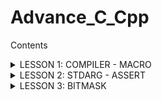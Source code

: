 # Advance_C_Cpp
Contents

<details>
<summary>LESSON 1: COMPILER - MACRO</summary> 

---


## I. COMPILER
### 1. ĐỊNH NGHĨA 
#### 1.1Quá trình biên dịch
    Quy trình dịch là quá trình chuyển đổi từ ngôn ngữ bậc cao(NNBC) 
    (C/C++, Pascal, Java, C#…) sang ngôn ngữ đích (ngôn ngữ máy) để 
    máy tính có thể hiểu và thực thi.
#### Quá trình biên dịch gồm 4 giai đoạn
    1. Giai đoạn tiền xử lý (Pre-processor).
    2. Giai đoạn dịch NNBC sang Asembly (Compiler).
    3. Giai đoạn dịch asembly sang ngôn ngữ máy (Asembller).
    4. Giai đoạn liên kết (Linker).
   
   ![Quá trình biên dịch](compiler1..jpg)
### 1.2 HOẠT ĐỘNG 

   ***1. Giai đoạn tiền xử lý - Preprocessor***

    - Nhận mã nguồn.
    - Xóa bỏ chú thích, comments của chướng trình.
    - Chỉ thị tiền xử lý(bắt đầu bằng dấu #) cũng được xử lý.
    - Gộp các file .c, .h ... thành 1 file .i .
    - Giữ lại các biến và hàm.
    - Dùng lệnh: gcc -E main.c -o main.i 
   
   Ví dụ: 
   ![Quá trình tiền xử lý](pre.jpg)
   Giải thích: Nội dung của thư viện stdio.h và nội dung của file Test.c sẽ được copy vào file Test1.i, 
   các macro define sẽ được thay thế và giữ lại các biến và hàm.

   ***2. Compiler (Giai đoạn dịch NNBC sang ngôn ngữ Assembly):***

    - Quá trình này compiler sẽ biên dịch từ file .i sang file ngôn ngữ assembly là file .s
    - Dùng lệnh gcc -S main.i -o main.s
   ***3. Assembler (Giai đoạn dịch ngôn ngữ Assembly sang ngôn ngữ máy):*** 

    -   Compiler sẽ Biên dịch ngôn ngữ Assembly sang ngôn ngữ máy (0 và 1). Và tạo ra tệp tin Object .o
    -   Dùng lệnh gcc -c main.s -o main.o để tạo ra file .o
   ***4. Linker (Giải đoạn liên kết):***

    -   1 hoặc nhiều file.o sẽ được compiler liên kết lại 1 File .exe.
    -   File này để hệ điều hành chạy
    -   Dùng lệnh gcc main.o -o filename để tạo ra tệp thực thi .

## II. MACRO
### 1. ĐỊNH NGHĨA 

    Trong ngôn ngữ lập trình C, macro là một cách để định nghĩa một khối mã nguồn mà có thể được sử dụng 
    nhiều lần trong chương trình. Macro được xác định bằng cụm từ #define trong C. Khi chương trình được
    biên dịch, macro sẽ được thay thế bằng nội dung mà nó định nghĩa, trước khi mã nguồn được biên dịch.

    Macro trong C gồm: 1. Chỉ thị bao hàm tệp
                       2. Chỉ thị định nghĩa
                       3. Chỉ thị biên dịc có điều kiện
                        ......

#### 1.1 Chỉ thị bao hàm tệp 

    Trong ngôn ngữ lập trình C, chỉ thị để bao hàm một tệp vào một
    chương trình là chỉ thị tiền xử lý #include. Chỉ thị này cho 
    phép bạn bao gồm nội dung của một tệp header vào trong mã nguồn
    của bạn trước khi chương trình được biên dịch.

    1. Bao hàm tệp header bằng <>: 

        Khi bạn sử dụng #include <header.h>, trình biên dịch sẽ tìm
        kiếm tệp header trong các thư mục chuẩn của hệ thống. 
        Ví dụ: #include <stdio.h>, #include <math.h> ...
    2. Bao hàm tệp header bằng "":
   
        Khi bạn sử dụng #include "header.h", trình biên dịch sẽ tìm 
        kiếm tệp header trong cùng thư mục với tệp mã nguồn hiện tại 
        trước khi tìm trong các thư mục khác. Điều này thường được 
        sử dụng cho các tệp header do người dùng tạo ra hoặc tùy chỉnh.
        Ví dụ: #include "myheader.h", ....
#### 1.2 Chỉ thị định nghĩa macro

    Chỉ thị #define được sử dụng để định nghĩa macro. 
-   Định nghĩa một hằng số
-   Định nghĩa một chuỗi
-   Định nghĩa hàm (chú ý dấu \ sau mỗi dòngdòng)
    ......

```c
#include<stdio.h>
#include"Test2.c"

#define PI 3.14     //Dinh nghia 1 hang so
#define SIZE 20     //Dinh nghia 1 so
#define CHUOI "Hello World"         //Dinh nghia 1 chuoi

// Dinh nghia 1 ham
#define FUNC(name, cmd) \
void name(){            \
    printf("cmd");      \
}

FUNC(Test11, "My name is Trong");

```
Trong đoạn code này: 
- Định nghĩa các hằng số PI, SIZE, và chuỗi CHUOI sử dụng #define.
- Sử dụng macro FUNC để định nghĩa một hàm với tên và nội dung được truyền vào như tham số.

#### 1.3 Chỉ thi hủy định nghĩa một macro

    Khi bạn sử dụng chỉ thị #define, bạn tạo ra một macro mà trình biên dịch sẽ thay thế tất
    cả các trường hợp của macro đó trong mã nguồncủa bạn bằng nội dung mà bạn đã định nghĩa. 
    Khi bạn muốn loại bỏhoặc hủy bỏ định nghĩa của một macro, bạn có thể sử dụng chỉ thị #undef.

```c
#include <stdio.h>

#define PI 3.14159  // Định nghĩa macro PI

int main() {
    printf("Value of PI: %f\n", PI);  // Sử dụng macro PI

    #undef PI  // Hủy định nghĩa macro PI
    #define PI 55 // Định nghĩa lại macro PI
    printf("Value of PI after undef: %f\n", PI);// PI hiện tại bằng 5

    return 0;
}
```
Trong đoạn code trên:
- Chúng ta định nghĩa macro PI với giá trị ban đầu là 3.14159.
- Sau đó, chúng ta sử dụng macro PI để in ra giá trị của PI.
- Tiếp theo, chúng ta hủy định nghĩa của macro PI bằng #undef và định nghĩa lại nó với giá trị 55.
- Cuối cùng, chúng ta in ra giá trị mới của PI sau khi định nghĩa lại, là 55.

#### 1.4 Chỉ thị biên dịch có điều kiện

    -  #ifdef và #ifndef: Kiểm tra xem một macro đã được định nghĩa hay chưa.
    -  #ifdef MACRO: Kiểm tra xem macro MACRO đã được định nghĩa hay chưa.
    -  #ifndef MACRO: Kiểm tra xem macro MACRO chưa được định nghĩa.
  
***Ví dụ sử dụng #ifdef và #endif:***

```c
#include <stdio.h>

#define PI 3.14  // Định nghĩa macro PI

int main() {
    #ifdef PI
        printf("PI = 3.14\n");
    #endif

    return 0;
}
```
Trong ví dụ trên:
- Macro PI được định nghĩa với giá trị 3.14.
- Sử dụng #ifdef để kiểm tra xem macro PI có được định nghĩa hay không. 
Nếu có, dòng "PI = 3.14 " sẽ được in ra.
- Chương trình sẽ kết thúc sau khi in ra thông báo và trả về giá trị 0.
- 
***Ví dụ sử dụng #ifdef và #endif:***

```c
#include <stdio.h>

#ifndef PI
#define PI 3.14159
#endif

int main() {
    printf("The value of PI is: %f\n", PI);

    return 0;
}

```
Chỉ thị #ifndef PI kiểm tra xem macro PI đã được định nghĩa hay chưa. Nếu PI 
chưa được định nghĩa, khối mã trong #ifndef sẽ được thực thi và macro PI sẽ 
được định nghĩa với giá trị là 3.14 .


2. #if, #elif, #else, #endif: Thực hiện biên dịch dựa trên giá trị của các biểu thức.

    -   #if condition: Biên dịch nếu điều kiện là đúng.
    -   #elif condition: Biên dịch nếu điều kiện trước đó sai và điều kiện hiện tại đúng.
    -   #else: Biên dịch nếu tất cả các điều kiện trước đó đều sai.
    -   #endif: Kết thúc một khối điều kiện.

***Ví dụ sử dụng #if, #elif, #else, #endif***

```c
#include <stdio.h>

#define ESP32 1
#define STM32 2
#define ATmega 3

#define MCU STM32

int main(int argc, char const *argv[])
{
    while (1)
    {
        #if MCU == STM32
            printf("STM32\n");
        
        #elif MCU == ESP32
            printf("ESP32\n");
        
        #elif MCU == ATmega
            printf("ATmega\n");

        #else 
            printf("Unknown MCU\n");

        #endi
    }
    return 0;
}
```
Trong đoạn code trên:
- Các macromacro ESP32, STM32 và ATmega được định nghĩa.
- Macro MCU được đặt là STM32.
- Trong vòng lặp while, chúng ta sử dụng các điều kiện #if, #elif, và #else để in ra tên của 
vi điều khiển tương ứng với giá trị của MCU.
- Cuối cùng, chúng ta sử dụng #endif để kết thúc các điều kiện tiền xử lý.
#### 1.5 Variadic macro
    Variadic macros trong ngôn ngữ lập trình C cho phép bạn định nghĩa cácmacro có số lượng
    tham số biến đổi. Điều này có nghĩa là số lượng tham số của macro có thể thay đổi khi được
    sử dụng. Để định nghĩa một macro biến tham số, bạn sử dụng ... để chỉ ra số lượng tham số 
    có thể biến đổi.


```c
#include <stdio.h>

#define NUMBER(...) printf(__VA_ARGS__)

int main() {
    NUMBER("Value of x: %d, y: %f\n", 10, 3.14);
    return 0;
}
```
Trong ví dụ trên: 
-   Macro NUMBER được định nghĩa với tham số biến đổi ....
-   Bên trong macro, chúng ta sử dụng __VA_ARGS__ để truy cập đến các tham số được truyền vào macro.
-   Khi chúng ta sử dụng macro NUMBER với các đối số khác nhau, nó sẽ in ra các giá trị tương ứng một cách linh hoạt.

</details>

<details>
<summary>LESSON 2: STDARG - ASSERT</summary>

## THƯ VIỆN STDARG
    Thư viện stdarg.h trong ngôn ngữ lập trình C cung cấp chức năng để làm
    việc với các hàm có số lượng đối số biến đổi.Trong stdarg.h, có các cấu
    trúc quan trọng như va_list, va_start, va_arg, và va_end: 
    -   va_list: Đây là một kiểu dữ liệu để lưu trữ các tham số biến đổi.
    -   va_start: Hàm này được sử dụng để khởi tạo va_list và thiết lập con trỏ đến tham số đầu tiên.
    -   va_arg: Hàm này được sử dụng để truy xuất các tham số tiếp theo trong danh sách tham số biến đổi.
    -   va_end: Hàm này được sử dụng để kết thúc việc truy cập các tham số biến đổi.

```C
#include <stdio.h>
#include <stdarg.h>

int sum(int count, ...) {
    va_list args;
    va_start(args, count);

    int total = 0;
    for (int i = 0; i < count; i++) {
        total += va_arg(args, int);
    }

    va_end(args);

    return total;
}

int main() {
    int result1 = sum(3, 10, 20, 30);
    int result2 = sum(5, 1, 2, 3, 4, 5);

    printf("Sum 1: %d\n", result1);
    printf("Sum 2: %d\n", result2);

    return 0;
}
```

Trong ví dụ này:
-   Hàm sum nhận một số nguyên đầu tiên (count) để xác định số lượng đối số tiếp -  theo cần tính tổng.
-   Trong hàm sum, chúng ta sử dụng va_list, va_start và va_arg để truy cập các đối số biến đổi và tính tổng của chúng.
-   Cuối cùng, chúng ta gọi hàm sum với số lượng đối số khác nhau và in ra kết quả.

```C
#include <stdio.h>
#include <stdarg.h>

#define tong(...) sum(__VA_ARGS__, 0)

int sum(int count,...)
{
    va_list args;

    va_start(args, count);

    int result = count; // bắt đầu tính tổng từ count
    int value;

    while((value = va_arg(args, int)) != 0)
    {
        result += value;
    }

    va_end(args);

    return result;
}

int main(int argc, char const *argv[])
{
    printf("Tong = %d\n", tong(3, 2, 4, 5, 7)); // sum(3, 2, 4, 5, 7, 0)
    return 0;
}
```

Trong ví dụ này ta sử dụng một các tối ưu hơn là: 
- Định nghĩa macro ***#define tong(...)  sum(VA_ARGS, 0)*** để gọi hàm sum với các tham số mà macro tong nhận được và thêm một số 0 vào cuối danh sách tham số.
***Nhược điểm***: Vòng lặp tính tổng sẽ dừng nếu gặp số 0, mà sẽ không xét đến các số tiếp theo nếu có.

```c
#include <stdio.h>
#include <stdarg.h>

#define tong(...) sum(__VA_ARGS__, '\n')

int sum(int count,...)
{
    va_list args;
    va_list check;

    va_start(args, count);

    va_copy(check, args);

    int result = count; 

    while(( va_arg(check, char*)) != (char*)'\n')
    {
        result += va_arg(args, int);
    }

    va_end(args);

    return result;
}

int main(int argc, char const *argv[])
{
    printf("Tong = %d\n", tong(3, 10, 4, 0, 5)); 
    return 0;
}
```
Trong đoạn code này sẽ khắc phục lỗi của cả 2 ví dụ trên: 

***Sử dụng ký tự '\n' thay vì số 0:***
-   Trong ví dụ mới,sử dụng ký tự '\n' để đánh dấu kết thúc danh sách tham số 
thay vì sử dụng số 0 như trong ví dụ trước đó. Điều này giúp vòng lặp sẽ duyệt
tới vị trí cuối cùng của dãy số truyền vào.

***Sử dụng va_copy để sao chép danh sách tham số:***
-   Trong hàm sum, sử dụng ***va_copy*** để sao chép danh sách tham số (args) sang một 
biến khác (check). Điều này giúp bạn kiểm tra điều kiện kết thúc vòng lặp mà không 
thay đổi vị trí của con trỏ trong danh sách tham số chính.(Vì mỗi lần gọi hàm ***va_arg***
sẽ trỏ tới một số.)

***Điều kiện dừng vòng lặp trong hàm sum:***
-   Trong vòng lặp while, kiểm tra điều kiện dừng bằng cách so sánh giá trị của tham số hiện tại 
trong danh sách (va_arg(check, char*)) với ký tự '\n'. Khi gặp ký tự '\n', vòng lặp sẽ dừng.

## THƯ VIỆN ASSERT
- Dùng để phát hiện lỗi, debug chương trình, thể hiện lỗi cụ thể trong code.
- Nếu điều kiện đúng (true), chương trình được thực thi.
- Nếu điều kiện sai (false), chương trình báo lỗi và sẽ sừng lại.

```c
#include <stdio.h>
#include <assert.h>
int main() {
   int x = 88;

   assert(x == 88);

   // Chương trình sẽ tiếp tục thực thi nếu điều kiện là đúng, và ngược lại.
   printf("X is: %d", x);
   
   return 0;
}
```
Trong đoạn code này điều kiện *** x = 88 *** là đúng nên chương trình sẽ thực thi.

```c
    #include <stdio.h>
#include <assert.h>
int main() {
   int x = 5;

   assert(x == 1010);

   // Chương trình sẽ tiếp tục thực thi nếu điều kiện là đúng, và ngược lại.
   printf("X is: %d", x);
   
   return 0;
}
```
Trong đoạn code trên biến x không bằng 1010 nên trương trình sẽ gặp lỗi và dừng lại.
***output: Assertion failed: x == 88, file D:\LEARN\CODE_C\ADVANCE_C_Cpp\stdarg.c, line 6***


</details>


<details>
<summary>LESSON 3: BITMASK </summary> 

## Bit mask
- Bitmask là một kỹ thuật sử dụng các bit để lưu trữ và thao tác với các cờ (flags) hoặc trạng thái. Có thể sử dụng bitmask để đặt, xóa và kiểm tra trạng thái của các bit cụ thể trong một từ (word).

- Bitmask thường được sử dụng để tối ưu hóa bộ nhớ, thực hiện các phép toán logic trên một cụm bit, và quản lý các trạng thái, quyền truy cập, hoặc các thuộc tính khác của một đối tượng.
  
***Các phép toán bitwise (thự hiện trên bit)***

***AND (&):***

    - Phép toán AND (và) trên hai bit, trả về 1 nếu cả hai bit đều là 1, ngược lại trả về 0.
***OR (|):***

    - Phép toán OR (hoặc) trên hai bit, trả về 1 nếu một trong hai bit hoặc cả hai bit là 1, ngược lại trả về 0.
***XOR (^):***

    - Phép toán XOR (hoặc loại trừ) trên hai bit, trả về 1 nếu hai bit khác nhau, ngược lại trả về 0.
***NOT (~):***

    - Phép toán NOT (phủ định) hoán đổi các bit, chuyển 0 thành 1 và ngược lại.
***Shift Left (<<):***

    - Phép toán dịch trái, dịch các bit sang trái và điền vào các bit bên phải bằng 0.
***Shift Right (>>):***

    - Phép toán dịch phải, dịch các bit sang phải và điền vào các bit bên trái bằng 0 hoặc 1 (phụ thuộc vào loại dịch).

![Các phép toán bitwise](bit.jpg)

***Ví dụ***

```c
#include <stdio.h>
int main()
{
    // a = 5 (00000101), b = 9 (00001001 )
    unsigned int a = 5, b = 9;

    printf("a = %u, b = %u\n", a, b);
    printf("a&b = %u\n", a & b);

    printf("a|b = %u\n", a | b);

    printf("a^b = %u\n", a ^ b);

    printf("~a = %u\n", a = ~a);

    printf("b<<1 = %u\n", b << 1);

    printf("b>>1 = %u\n", b >> 1);

    return 0;
}
```

Output:
    a = 5, b = 9

    a&b = 1

    a|b = 13

    a^b = 12

    ~a = 4294967290

    b<<1 = 18
    
    b>>1 = 4

### Thư viên stdint.h 
- Thư viện stdint.h trong C cung cấp các kiểu dữ liệu số nguyên có độ rộng cố định với các kích thước cụ thể, 
  không phụ thuộc vào nền tảng hoặc trình biên dịch cụ thể.
  
  Dưới đây là một số kiểu dữ liệu phổ biến được định nghĩa trong stdint.h:

    ***int8_t, int16_t, int32_t, int64_t:***

    Các kiểu số nguyên có độ rộng cố định với số bit cụ thể (8, 16, 32, 64 bit) và dấu.
    ***uint8_t, uint16_t, uint32_t, uint64_t:***

    Các kiểu số nguyên không dấu có độ rộng cố định với số bit cụ thể (8, 16, 32, 64 bit).

## Ứng dụng bitmask trong thực tế
```c

#include <stdio.h>
#include <stdint.h>


#define GENDER        1 << 0  //0b00000001
#define TSHIRT        1 << 1  //0b00000010
#define HAT           1 << 2  //0b00000100
#define SHOES         1 << 3  //0b00001000
// Tự thêm tính năng khác
#define FEATURE1      1 << 4  //0b00010000
#define FEATURE2      1 << 5  //0b00100000
#define FEATURE3      1 << 6  //0b01000000
#define FEATURE4      1 << 7  //0b10000000

/*
    Sử dụng bit wise | để bật 1 tính năng mà không ảnh hưởng đến bit khác
    ví dụ bật tín năng số 1:
    0b10000000 (option)
    |
    0b00000001 
    ----------
    0b10000001
*/

void enableFeature(uint8_t *option, uint8_t feature) {
    *option |= feature;
}

/*
    Sử dụng bit wise & tắt 1 tính năng mà không ảnh hưởng tới bit khác
    Vi dụ tắt tính năng sô 1:
    0b00000111 (option), 0b00000001(feature), 0b11111110(~feature)
    
    0b00000111(option)
    &
    0b11111110(~feature)
    ----------
    0b00000110
*/

void disableFeature(uint8_t *option, uint8_t feature) {
    *option &= ~feature;
}

// Kiểm tra những bit nao được bật 
int isFeatureEnabled(uint8_t option, uint8_t option) {
    return (option & option) != 0;
}

void listSelectedFeatures(uint8_t option) {
    printf("Selected Features:\n");

    if (option & GENDER) {
        printf("- Gender\n");
    }
    if (option & TSHIRT) {
        printf("- T-Shirt\n");
    }
    if (option & HAT) {
        printf("- Hat\n");
    }
    if (option & SHOES) {
        printf("- Shoes\n");
    }

    for (int i = 0; i < 8; i++)
    {
        printf("feature selected: %d\n", (option >> i) & 1);
    }
    

    // Thêm các điều kiện kiểm tra cho các tính năng khác
}



int main() {
    uint8_t options = 0;

    // Thêm tính năng 
    enableFeature(&options, GENDER | TSHIRT | HAT | SHOES);

    disableFeature(&options, TSHIRT);

    // Liệt kê các tính năng đã chọn
    listSelectedFeatures(options);
    
    return 0;
}

```
Output:
```c
Selected Features:
- Gender
- Hat
- Shoes
feature selected: 1
feature selected: 0
feature selected: 1
feature selected: 1
feature selected: 0
feature selected: 0
feature selected: 0
feature selected: 0
```

